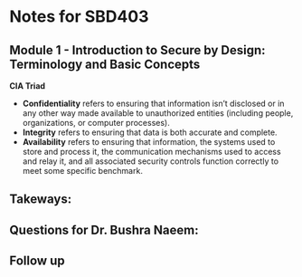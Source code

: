 # Notes for SBD403

## Module 1 - Introduction to Secure by Design: Terminology and Basic Concepts
**CIA Triad**
- **Confidentiality** refers to ensuring that information isn’t disclosed or in any other way made available to unauthorized entities (including people, organizations, or computer processes).
- **Integrity** refers to ensuring that data is both accurate and complete.
- **Availability** refers to ensuring that information, the systems used to store and process it, the communication mechanisms used to access and relay it, and all associated security controls function correctly to meet some specific benchmark.

## Takeways:


## Questions for Dr. Bushra Naeem:


## Follow up
